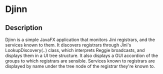 # Djinn

## Description

Djinn is a simple JavaFX application that monitors Jini registrars, and the
services known to them. It discovers registrars through Jini's
LookupDiscovery(..) class, which interprets Reggie broadcasts, and
displays them in a UI tree structure. It also displays a GUI accordion of the
groups to which registrars are sensible. Services known to registrars are
displayed by name under the tree node of the registrar they're known to.
